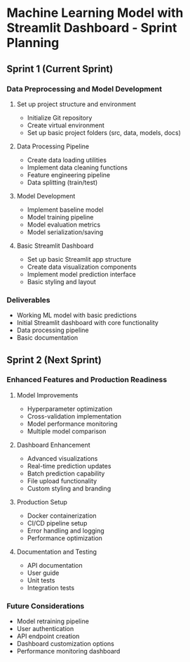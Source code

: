 # Machine Learning Model with Streamlit Dashboard - Sprint Planning

## Sprint 1 (Current Sprint)

### Data Preprocessing and Model Development
1. Set up project structure and environment
   - Initialize Git repository
   - Create virtual environment
   - Set up basic project folders (src, data, models, docs)

2. Data Processing Pipeline
   - Create data loading utilities
   - Implement data cleaning functions
   - Feature engineering pipeline
   - Data splitting (train/test)

3. Model Development
   - Implement baseline model
   - Model training pipeline
   - Model evaluation metrics
   - Model serialization/saving

4. Basic Streamlit Dashboard
   - Set up basic Streamlit app structure
   - Create data visualization components
   - Implement model prediction interface
   - Basic styling and layout

### Deliverables
- Working ML model with basic predictions
- Initial Streamlit dashboard with core functionality
- Data processing pipeline
- Basic documentation

## Sprint 2 (Next Sprint)

### Enhanced Features and Production Readiness
1. Model Improvements
   - Hyperparameter optimization
   - Cross-validation implementation
   - Model performance monitoring
   - Multiple model comparison

2. Dashboard Enhancement
   - Advanced visualizations
   - Real-time prediction updates
   - Batch prediction capability
   - File upload functionality
   - Custom styling and branding

3. Production Setup
   - Docker containerization
   - CI/CD pipeline setup
   - Error handling and logging
   - Performance optimization

4. Documentation and Testing
   - API documentation
   - User guide
   - Unit tests
   - Integration tests

### Future Considerations
- Model retraining pipeline
- User authentication
- API endpoint creation
- Dashboard customization options
- Performance monitoring dashboard
